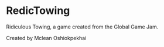# RedicTowing
Ridiculous Towing, a game created from the Global Game Jam.

Created by Mclean Oshiokpekhai
